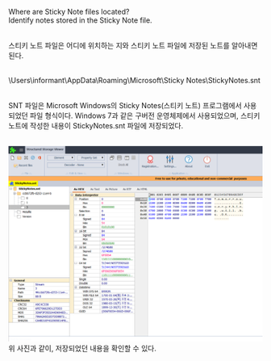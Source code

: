 Where are Sticky Note files located?<br>
Identify notes stored in the Sticky Note file.<br><br>

스티키 노트 파일은 어디에 위치하는 지와 스티키 노트 파일에 저장된 노트를 알아내면 된다.<br><br>

\Users\informant\AppData\Roaming\Microsoft\Sticky Notes\StickyNotes.snt<br><br>

SNT 파일은 Microsoft Windows의 Sticky Notes(스티키 노트) 프로그램에서 사용되었던 파일 형식이다. Windows 7과 같은 구버전 운영체제에서 사용되었으며, 스티키 노트에 작성한 내용이 StickyNotes.snt 파일에 저장되었다.<br><br>

![alt text](image.png)<br>
위 사진과 같이, 저장되었던 내용을 확인할 수 있다.
